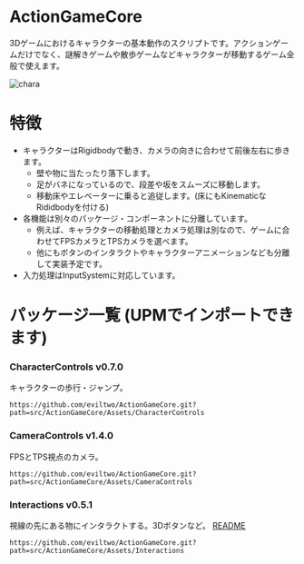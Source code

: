 # ActionGameCore
3Dゲームにおけるキャラクターの基本動作のスクリプトです。アクションゲームだけでなく、謎解きゲームや散歩ゲームなどキャラクターが移動するゲーム全般で使えます。
 
![chara](https://github.com/eviltwo/ActionGameCore/assets/7721151/6921cd9a-26cf-404f-8d62-856556d62d1f)

# 特徴
- キャラクターはRigidbodyで動き、カメラの向きに合わせて前後左右に歩きます。
  - 壁や物に当たったり落下します。
  - 足がバネになっているので、段差や坂をスムーズに移動します。
  - 移動床やエレベーターに乗ると追従します。(床にもKinematicなRididbodyを付ける)
- 各機能は別々のパッケージ・コンポーネントに分離しています。
  - 例えば、キャラクターの移動処理とカメラ処理は別なので、ゲームに合わせてFPSカメラとTPSカメラを選べます。
  - 他にもボタンのインタラクトやキャラクターアニメーションなども分離して実装予定です。
- 入力処理はInputSystemに対応しています。

# パッケージ一覧 (UPMでインポートできます)
### CharacterControls v0.7.0
キャラクターの歩行・ジャンプ。
```
https://github.com/eviltwo/ActionGameCore.git?path=src/ActionGameCore/Assets/CharacterControls
```

### CameraControls v1.4.0
FPSとTPS視点のカメラ。
```
https://github.com/eviltwo/ActionGameCore.git?path=src/ActionGameCore/Assets/CameraControls
```

### Interactions v0.5.1
視線の先にある物にインタラクトする。3Dボタンなど。 [README](src/ActionGameCore/Assets/Interactions/README.md)
```
https://github.com/eviltwo/ActionGameCore.git?path=src/ActionGameCore/Assets/Interactions
```
